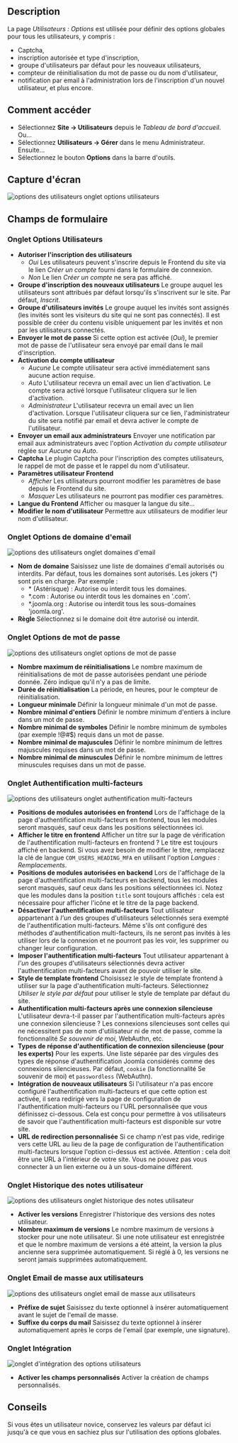 <!-- Filename: Help4.x:Users:_Options / Display title: Utilisateurs : Paramètres -->

## Description

La page *Utilisateurs : Options* est utilisée pour définir des options globales pour tous les utilisateurs, y compris :

- Captcha,
- inscription autorisée et type d'inscription,
- groupe d'utilisateurs par défaut pour les nouveaux utilisateurs,
- compteur de réinitialisation du mot de passe ou du nom d'utilisateur,
- notification par email à l'administration lors de l'inscription d'un nouvel utilisateur, et plus encore.

## Comment accéder

* Sélectionnez **Site → Utilisateurs** depuis le *Tableau de bord d'accueil*. Ou...
* Sélectionnez **Utilisateurs → Gérer** dans le menu Administrateur. Ensuite...
* Sélectionnez le bouton **Options** dans la barre d'outils.

## Capture d'écran

![options des utilisateurs onglet options utilisateurs](../../../fr/images/users/users-options-user-options-tab.png)

## Champs de formulaire

### Onglet Options Utilisateurs

- **Autoriser l'inscription des utilisateurs**
  - *Oui* Les utilisateurs peuvent s'inscrire depuis le Frontend du site via le lien *Créer un compte* fourni dans le formulaire de connexion.
  - *Non* Le lien *Créer un compte* ne sera pas affiché.
- **Groupe d'inscription des nouveaux utilisateurs** Le groupe auquel les utilisateurs sont attribués par défaut lorsqu'ils s'inscrivent sur le site. Par défaut, *Inscrit*.
- **Groupe d'utilisateurs invités** Le groupe auquel les invités sont assignés (les invités sont les visiteurs du site qui ne sont pas connectés). Il est possible de créer du contenu visible uniquement par les invités et non par les utilisateurs connectés.
- **Envoyer le mot de passe** Si cette option est activée (*Oui*), le premier mot de passe de l'utilisateur sera envoyé par email dans le mail d'inscription.
- **Activation du compte utilisateur**
  - *Aucune* Le compte utilisateur sera activé immédiatement sans aucune action requise.
  - *Auto* L'utilisateur recevra un email avec un lien d'activation. Le compte sera activé lorsque l'utilisateur cliquera sur le lien d'activation.
  - *Administrateur* L'utilisateur recevra un email avec un lien d'activation. Lorsque l'utilisateur cliquera sur ce lien, l'administrateur du site sera notifié par email et devra activer le compte de l'utilisateur.
- **Envoyer un email aux administrateurs** Envoyer une notification par email aux administrateurs avec l'option *Activation du compte utilisateur* réglée sur *Aucune* ou *Auto*.
- **Captcha** Le plugin Captcha pour l'inscription des comptes utilisateurs, le rappel de mot de passe et le rappel du nom d'utilisateur.
- **Paramètres utilisateur Frontend**
  - *Afficher* Les utilisateurs pourront modifier les paramètres de base depuis le Frontend du site.
  - *Masquer* Les utilisateurs ne pourront pas modifier ces paramètres.
- **Langue du Frontend** Afficher ou masquer la langue du site...
- **Modifier le nom d'utilisateur** Permettre aux utilisateurs de modifier leur nom d'utilisateur.

### Onglet Options de domaine d'email

![options des utilisateurs onglet domaines d'email](../../../fr/images/users/users-options-email-domain-options-tab.png)

- **Nom de domaine** Saisissez une liste de domaines d'email autorisés ou interdits. Par défaut, tous les domaines sont autorisés. Les jokers (\*) sont pris en charge. Par exemple :
  - \* (Astérisque) : Autorise ou interdit tous les domaines.
  - \*.com : Autorise ou interdit tous les domaines en '.com'.
  - \*.joomla.org : Autorise ou interdit tous les sous-domaines 'joomla.org'.
- **Règle** Sélectionnez si le domaine doit être autorisé ou interdit.

### Onglet Options de mot de passe

![options des utilisateurs onglet options de mot de passe](../../../fr/images/users/users-options-password-options-tab.png)

- **Nombre maximum de réinitialisations** Le nombre maximum de réinitialisations de mot de passe autorisées pendant une période donnée. Zéro indique qu'il n'y a pas de limite.
- **Durée de réinitialisation** La période, en heures, pour le compteur de réinitialisation.
- **Longueur minimale** Définir la longueur minimale d'un mot de passe.
- **Nombre minimal d'entiers** Définir le nombre minimum d'entiers à inclure dans un mot de passe.
- **Nombre minimal de symboles** Définir le nombre minimum de symboles (par exemple !@#\$) requis dans un mot de passe.
- **Nombre minimal de majuscules** Définir le nombre minimum de lettres majuscules requises dans un mot de passe.
- **Nombre minimal de minuscules** Définir le nombre minimum de lettres minuscules requises dans un mot de passe.

### Onglet Authentification multi-facteurs

![options des utilisateurs onglet authentification multi-facteurs](../../../fr/images/users/users-options-multi-factor-authentication-tab.png)

- **Positions de modules autorisées en frontend** Lors de l'affichage de la page d'authentification multi-facteurs en frontend, tous les modules seront masqués, sauf ceux dans les positions sélectionnées ici.
- **Afficher le titre en frontend** Afficher un titre sur la page de vérification de l'authentification multi-facteurs en frontend ? Le titre est toujours affiché en backend. Si vous avez besoin de modifier le titre, remplacez la clé de langue `COM_USERS_HEADING_MFA` en utilisant l'option *Langues : Remplacements*.
- **Positions de modules autorisées en backend** Lors de l'affichage de la page d'authentification multi-facteurs en backend, tous les modules seront masqués, sauf ceux dans les positions sélectionnées ici. Notez que les modules dans la position `title` sont toujours affichés : cela est nécessaire pour afficher l'icône et le titre de la page backend.
- **Désactiver l'authentification multi-facteurs** Tout utilisateur appartenant à *l'un* des groupes d'utilisateurs sélectionnés sera exempté de l'authentification multi-facteurs. Même s'ils ont configuré des méthodes d'authentification multi-facteurs, ils ne seront pas invités à les utiliser lors de la connexion et ne pourront pas les voir, les supprimer ou changer leur configuration.
- **Imposer l'authentification multi-facteurs** Tout utilisateur appartenant à *l'un* des groupes d'utilisateurs sélectionnés devra activer l'authentification multi-facteurs avant de pouvoir utiliser le site.
- **Style de template frontend** Choisissez le style de template frontend à utiliser sur la page d'authentification multi-facteurs. Sélectionnez *Utiliser le style par défaut* pour utiliser le style de template par défaut du site.
- **Authentification multi-facteurs après une connexion silencieuse** L'utilisateur devra-t-il passer par l'authentification multi-facteurs après une connexion silencieuse ? Les connexions silencieuses sont celles qui ne nécessitent pas de nom d'utilisateur ni de mot de passe, comme la fonctionnalité *Se souvenir de moi*, WebAuthn, etc.
- **Types de réponse d'authentification de connexion silencieuse (pour les experts)** Pour les experts. Une liste séparée par des virgules des types de réponse d'authentification Joomla considérés comme des connexions silencieuses. Par défaut, `cookie` (la fonctionnalité Se souvenir de moi) et `passwordless` (WebAuthn).
- **Intégration de nouveaux utilisateurs** Si l'utilisateur n'a pas encore configuré l'authentification multi-facteurs et que cette option est activée, il sera redirigé vers la page de configuration de l'authentification multi-facteurs ou l'URL personnalisée que vous définissez ci-dessous. Cela est conçu pour permettre à vos utilisateurs de savoir que l'authentification multi-facteurs est disponible sur votre site.
- **URL de redirection personnalisée** Si ce champ n'est pas vide, redirige vers cette URL au lieu de la page de configuration de l'authentification multi-facteurs lorsque l'option ci-dessus est activée. Attention : cela doit être une URL à l'intérieur de votre site. Vous ne pouvez pas vous connecter à un lien externe ou à un sous-domaine différent.

### Onglet Historique des notes utilisateur

![options des utilisateurs onglet historique des notes utilisateur](../../../fr/images/users/users-options-user-notes-history-tab.png)

- **Activer les versions** Enregistrer l'historique des versions des notes utilisateur.
- **Nombre maximum de versions** Le nombre maximum de versions à stocker pour une note utilisateur. Si une note utilisateur est enregistrée et que le nombre maximum de versions a été atteint, la version la plus ancienne sera supprimée automatiquement. Si réglé à 0, les versions ne seront jamais supprimées automatiquement.

### Onglet Email de masse aux utilisateurs

![options des utilisateurs onglet email de masse aux utilisateurs](../../../fr/images/users/users-options-mass-mail-users-tab.png)

- **Préfixe de sujet** Saisissez du texte optionnel à insérer automatiquement avant le sujet de l'email de masse.
- **Suffixe du corps du mail** Saisissez du texte optionnel à insérer automatiquement après le corps de l'email (par exemple, une signature).

### Onglet Intégration

![onglet d'intégration des options utilisateurs](../../../fr/images/users/users-options-integration-tab.png)

- **Activer les champs personnalisés** Activer la création de champs personnalisés.

## Conseils

Si vous êtes un utilisateur novice, conservez les valeurs par défaut ici jusqu'à ce que vous en sachiez plus sur l'utilisation des options globales.